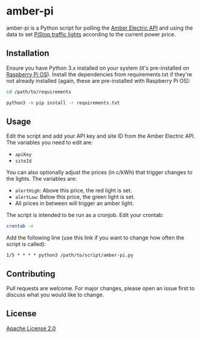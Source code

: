 # amber-pi

amber-pi is a Python script for polling the [Amber Electric API](https://app.amber.com.au/developers/) and using the data to set [PiStop traffic lights](https://github.com/PiHw/Pi-Stop/blob/master/README.md) according to the current power price.

## Installation

Ensure you have Python 3.x installed on your system (it's pre-installed on [Raspberry Pi OS](https://www.raspberrypi.org/software/)). Install the dependencies from requirements.txt if they're not already installed (again, these are pre-installed with Raspberry Pi OS):

```bash
cd /path/to/requirements

python3 -m pip install -r requirements.txt
```

## Usage

Edit the script and add your API key and site ID from the Amber Electric API. The variables you need to edit are:

* `apiKey`
* `siteId`

You can also optionally adjust the prices (in c/kWh) that trigger changes to the lights. The variables are:

* `alertHigh`: Above this price, the red light is set.
* `alertLow`: Below this price, the green light is set.
* All prices in between will trigger an amber light.

The script is intended to be run as a cronjob. Edit your crontab:

```bash
crontab -e
```

Add the following line (use this link if you want to change how often the script is called):

```
1/5 * * * * python3 /path/to/script/amber-pi.py
```

## Contributing
Pull requests are welcome. For major changes, please open an issue first to discuss what you would like to change.

## License
[Apache License 2.0](https://choosealicense.com/licenses/apache-2.0/)